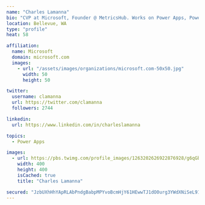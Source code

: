 ```yaml
---
name: "Charles Lamanna"
bio: "CVP at Microsoft, Founder @ MetricsHub. Works on Power Apps, Power Automate, Power Virtual Agent, Common Data Service and Dynamics 365."
location: Bellevue, WA
type: "profile"
heat: 58

affiliation:
  name: Microsoft
  domain: microsoft.com
  images:
    - url: "/assets/images/organizations/microsoft.com-50x50.jpg"
      width: 50
      height: 50

twitter:
  username: clamanna
  url: https://twitter.com/clamanna
  followers: 2744

linkedin:
  url: https://www.linkedin.com/in/charleslamanna

topics:
  - Power Apps

images:
  - url: https://pbs.twimg.com/profile_images/1263202626922876928/g6qGbHZ-_400x400.jpg
    width: 400
    height: 400
    isCached: true
    title: "Charles Lamanna"

secured: "JzbUXhHhYApRLAbPndgBabpMPYvoBcmHjY61HEwwTJ1dO0urg3YWdXNiSeL91oLZOqowMOd+ca3j8ndzquHeLOcCkChO8TMiCrBIrM4rOKmIpNUPflrYDxq9P8XMnyl6sjb7kn3N/Dx71RELKgXubEb+bSzUS9YGI+sbzVa0UUsUwLOMdoAfdjUZSenG1IdF3jEgG8pARc9XXmJCj2s2VaYIMCabdxloSjGgkGaDalMN7vK2Yue11cp6YgfzmLfovbc0hk3ZX554cgYjx6nrbsQhvwRUwt1p32gmCMjfyndo97tjDI8x3QBULHm4x1PfGUbVKSEiTqeYixfBZHinJ14N11k8huQ3tB5+FIExG1SnlrcexUgLjlNrMqWKjP8QWf5COYEFEyiNE39JQcxBROTtsjkZsTnephYbSuKAoo0=;7nm05vRWZ5Aq+MtRtiJO2w=="
---
```


